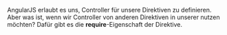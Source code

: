 AngularJS erlaubt es uns, Controller für unsere Direktiven zu definieren. Aber was ist, wenn wir Controller von anderen Direktiven in unserer nutzen möchten? Dafür gibt es die __require__-Eigenschaft der Direktive.
